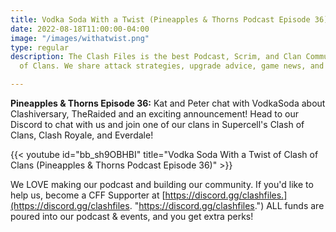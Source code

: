 ```yaml
---
title: Vodka Soda With a Twist (Pineapples & Thorns Podcast Episode 36)
date: 2022-08-18T11:00:00-04:00
image: "/images/withatwist.png"
type: regular
description: The Clash Files is the best Podcast, Scrim, and Clan Community in Clash
  of Clans. We share attack strategies, upgrade advice, game news, and base design.

---
```

**Pineapples & Thorns Episode 36:** Kat and Peter chat with VodkaSoda about Clashiversary, TheRaided and an exciting announcement! Head to our Discord to chat with us and join one of our clans in Supercell's Clash of Clans, Clash Royale, and Everdale!

{{< youtube id="bb_sh9OBHBI" title="Vodka Soda With a Twist of Clash of Clans (Pineapples & Thorns Podcast Episode 36)" >}}

We LOVE making our podcast and building our community. If you'd like to help us, become a CFF Supporter at [https://discord.gg/clashfiles.](https://discord.gg/clashfiles. "https://discord.gg/clashfiles.") ALL funds are poured into our podcast & events, and you get extra perks!